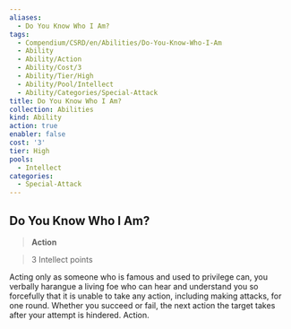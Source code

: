 ```yaml
---
aliases:
  - Do You Know Who I Am?
tags:
  - Compendium/CSRD/en/Abilities/Do-You-Know-Who-I-Am
  - Ability
  - Ability/Action
  - Ability/Cost/3
  - Ability/Tier/High
  - Ability/Pool/Intellect
  - Ability/Categories/Special-Attack
title: Do You Know Who I Am?
collection: Abilities
kind: Ability
action: true
enabler: false
cost: '3'
tier: High
pools:
  - Intellect
categories:
  - Special-Attack
---
```

## Do You Know Who I Am?    
>**Action**    
>3 Intellect points  
    
Acting only as someone who is famous and used to privilege can, you verbally harangue a living foe who can hear and understand you so forcefully that it is unable to take any action, including making attacks, for one round. Whether you succeed or fail, the next action the target takes after your attempt is hindered. Action.